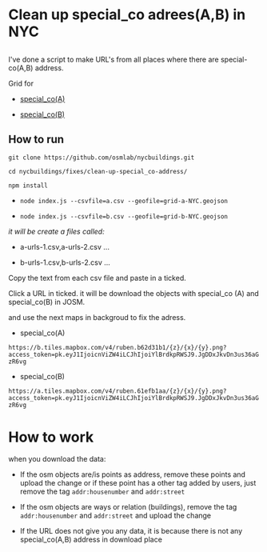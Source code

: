 # Clean up special_co adrees(A,B) in NYC

## 
I've done a script to make URL's from all places where  there are  special-co(A,B) address.

Grid for  

- [special_co(A)](https://github.com/osmlab/nycbuildings/tree/master/fixes/clean-up-special_co-address/blob/master/grid-a-NYC.geojson)

- [special_co(B)](https://github.com/osmlab/nycbuildings/tree/master/fixes/clean-up-special_co-address/blob/master/grid-b-NYC.geojson)


## How to run

`git clone https://github.com/osmlab/nycbuildings.git`

`cd nycbuildings/fixes/clean-up-special_co-address/`

`npm install`

- `node index.js --csvfile=a.csv --geofile=grid-a-NYC.geojson`

- `node index.js --csvfile=b.csv --geofile=grid-b-NYC.geojson`

*it will be create a files called:*

- a-urls-1.csv,a-urls-2.csv ...


- b-urls-1.csv,b-urls-2.csv ...


Copy the text from each csv file and paste in a ticked. 


Click a URL in ticked.  it will be download the objects with special_co (A) and special_co(B) in JOSM.

and use the next maps in backgroud to fix the adress.

-  special_co(A)

`https://b.tiles.mapbox.com/v4/ruben.b62d31b1/{z}/{x}/{y}.png?access_token=pk.eyJ1IjoicnViZW4iLCJhIjoiYlBrdkpRWSJ9.JgDDxJkvDn3us36aGzR6vg`

-  special_co(B)

`https://a.tiles.mapbox.com/v4/ruben.61efb1aa/{z}/{x}/{y}.png?access_token=pk.eyJ1IjoicnViZW4iLCJhIjoiYlBrdkpRWSJ9.JgDDxJkvDn3us36aGzR6vg`



# How to work

when you download the data:

- If the osm objects are/is points as address, remove these points and upload the change or if these point  has a other tag added by users, just remove the tag `addr:housenumber` and `addr:street` 

- If the  osm objects   are ways or relation (buildings), remove  the tag `addr:housenumber` and `addr:street` and upload the change

-  If the URL does not give you any data, it is because there is not  any special_co(A,B) address in download place 
